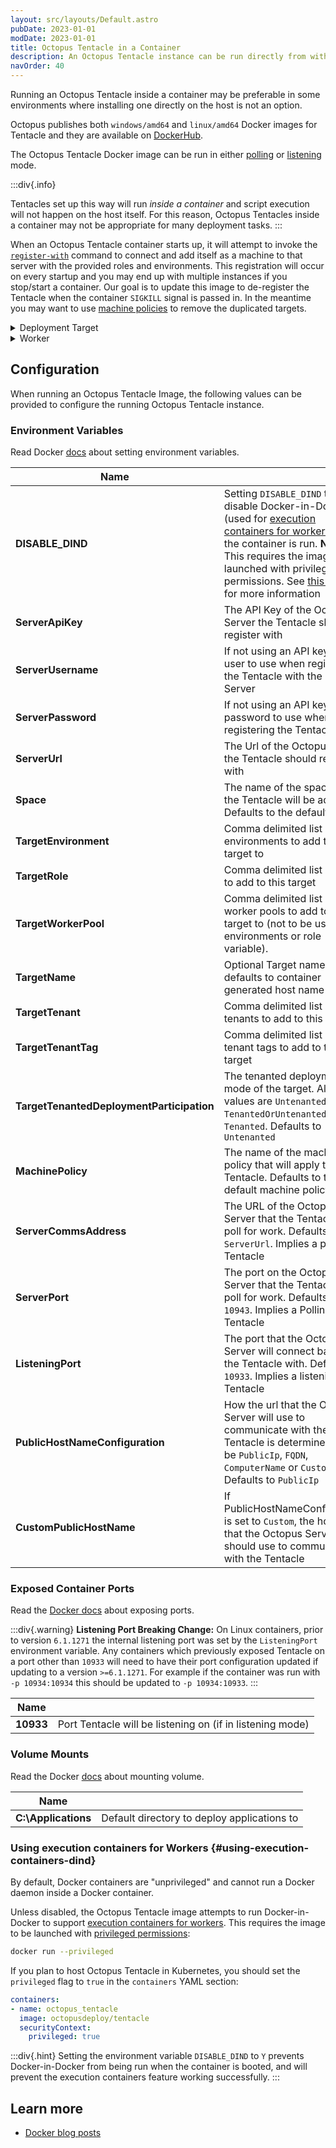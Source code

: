 ```yaml
---
layout: src/layouts/Default.astro
pubDate: 2023-01-01
modDate: 2023-01-01
title: Octopus Tentacle in a Container
description: An Octopus Tentacle instance can be run directly from within a container.
navOrder: 40
---
```


Running an Octopus Tentacle inside a container may be preferable in some environments where installing one directly on the host is not an option. 

Octopus publishes both `windows/amd64` and `linux/amd64` Docker images for Tentacle and they are available on [DockerHub](https://hub.docker.com/r/octopusdeploy/tentacle).

The Octopus Tentacle Docker image can be run in either [polling](/docs/infrastructure/deployment-targets/tentacle/tentacle-communication/#polling-tentacles) or [listening](/docs/infrastructure/deployment-targets/tentacle/tentacle-communication/#listening-tentacles-recommend) mode.

:::div{.info}

Tentacles set up this way will run *inside a container* and script execution will not happen on the host itself. For this reason, Octopus Tentacles inside a container may not be appropriate for many deployment tasks.
:::

When an Octopus Tentacle container starts up, it will attempt to invoke the [`register-with`](/docs/octopus-rest-api/tentacle.exe-command-line/register-with/) command to connect and add itself as a machine to that server with the provided roles and environments. This registration will occur on every startup and you may end up with multiple instances if you stop/start a container. Our goal is to update this image to de-register the Tentacle when the container `SIGKILL` signal is passed in. In the meantime you may want to use [machine policies](/docs/infrastructure/deployment-targets/machine-policies) to remove the duplicated targets.

<details data-group="deployment-targets-tentacle-container">
<summary>Deployment Target</summary>

```powershell
docker run --interactive --detach `
 --name OctopusTentacle `
 --publish 10933:10933 `
 --env ACCEPT_EULA="Y" `
 --env ListeningPort="10933" `
 --env ServerApiKey="API-XXXXXXXX" `
 --env TargetEnvironment="Development" `
 --env TargetRole="container-server" `
 --env ServerUrl="http://10.0.0.1:8080" `
 octopusdeploy/tentacle
```

</details>
<details data-group="deployment-targets-tentacle-container">
<summary>Worker</summary>

```powershell
docker run --interactive --detach `
 --name OctopusWorker `
 --publish 10933:10933 `
 --env ACCEPT_EULA="Y" `
 --env ListeningPort="10933" `
 --env ServerApiKey="API-XXXXXXXX" `
 --env TargetWorkerPool="LinuxWorkers" `
 --env ServerUrl="http://10.0.0.1:8080" `
 octopusdeploy/tentacle
```

</details>

## Configuration
When running an Octopus Tentacle Image, the following values can be provided to configure the running Octopus Tentacle instance.

### Environment Variables
Read Docker [docs](https://docs.docker.com/engine/reference/commandline/run/#set-environment-variables--e---env---env-file) about setting environment variables.

|  Name       |    |
| ------------- | ------- |
|**DISABLE_DIND**|Setting `DISABLE_DIND` to `Y` will disable Docker-in-Docker (used for [execution containers for workers](/docs/projects/steps/execution-containers-for-workers)) when the container is run. **Note:** This requires the image to be launched with privileged permissions. See [this section](#using-execution-containers-dind) for more information|
|**ServerApiKey**|The API Key of the Octopus Server the Tentacle should register with|
|**ServerUsername**|If not using an API key, the user to use when registering the Tentacle with the Octopus Server|
|**ServerPassword**|If not using an API key, the password to use when registering the Tentacle|
|**ServerUrl**|The Url of the Octopus Server the Tentacle should register with|
|**Space**|The name of the space which the Tentacle will be added to. Defaults to the default space|
|**TargetEnvironment**|Comma delimited list of environments to add this target to|
|**TargetRole**|Comma delimited list of roles to add to this target|
|**TargetWorkerPool**|Comma delimited list of worker pools to add to this target to (not to be used with environments or role variable).|
|**TargetName**|Optional Target name, defaults to container generated host name|
|**TargetTenant**|Comma delimited list of tenants to add to this target|
|**TargetTenantTag**|Comma delimited list of tenant tags to add to this target|
|**TargetTenantedDeploymentParticipation**|The tenanted deployment mode of the target. Allowed values are `Untenanted`, `TenantedOrUntenanted`, and `Tenanted`. Defaults to `Untenanted`|
|**MachinePolicy**|The name of the machine policy that will apply to this Tentacle. Defaults to the default machine policy|
|**ServerCommsAddress**|The URL of the Octopus Server that the Tentacle will poll for work. Defaults to `ServerUrl`. Implies a polling Tentacle|
|**ServerPort**|The port on the Octopus Server that the Tentacle will poll for work. Defaults to `10943`. Implies a Polling Tentacle|
|**ListeningPort**|The port that the Octopus Server will connect back to the Tentacle with. Defaults to `10933`. Implies a listening Tentacle|
|**PublicHostNameConfiguration**|How the url that the Octopus Server will use to communicate with the Tentacle is determined. Can be `PublicIp`, `FQDN`, `ComputerName` or `Custom`. Defaults to `PublicIp`|
|**CustomPublicHostName**|If PublicHostNameConfiguration is set to `Custom`, the host name that the Octopus Server should use to communicate with the Tentacle|

### Exposed Container Ports
Read the [Docker docs](https://docs.docker.com/engine/reference/commandline/run/#publish-or-expose-port--p---expose) about exposing ports.

:::div{.warning}
**Listening Port Breaking Change:** 
On Linux containers, prior to version `6.1.1271` the internal listening port was set by the `ListeningPort` environment variable. Any containers which previously exposed Tentacle on a port other than `10933` will need to have their port configuration updated if updating to a version `>=6.1.1271`. For example if the container was run with `-p 10934:10934` this should be updated to `-p 10934:10933`.
:::

|  Name       |    |
| ------------- | ------- |
|**10933**|Port Tentacle will be listening on (if in listening mode)|

### Volume Mounts
Read the Docker [docs](https://docs.docker.com/engine/reference/commandline/run/#mount-volume--v---read-only) about mounting volume.

|  Name       |    |
| ------------- | ------- |
|**C:\Applications**|Default directory to deploy applications to|


### Using execution containers for Workers {#using-execution-containers-dind}

By default, Docker containers are "unprivileged" and cannot run a Docker daemon inside a Docker container. 

Unless disabled, the Octopus Tentacle image attempts to run Docker-in-Docker to support [execution containers for workers](/docs/projects/steps/execution-containers-for-workers). This requires the image to be launched with [privileged permissions](https://docs.docker.com/engine/reference/run/#runtime-privilege-and-linux-capabilities):

```bash
docker run --privileged
```

If you plan to host Octopus Tentacle in Kubernetes, you should set the `privileged` flag to `true` in the `containers` YAML section:

```yaml
containers:
- name: octopus_tentacle
  image: octopusdeploy/tentacle
  securityContext:
    privileged: true
```

:::div{.hint}
Setting the environment variable `DISABLE_DIND` to `Y` prevents Docker-in-Docker from being run when the container is booted, and will prevent the execution containers feature working successfully.
:::

## Learn more

 - [Docker blog posts](http://octopus.com/blog/tag/docker)
